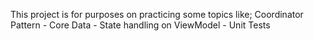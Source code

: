 This project is for purposes on practicing some topics like;
Coordinator Pattern - Core Data - State handling on ViewModel - Unit Tests
